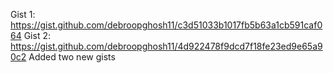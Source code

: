 Gist 1: https://gist.github.com/debroopghosh11/c3d51033b1017fb5b63a1cb591caf064
Gist 2: https://gist.github.com/debroopghosh11/4d922478f9dcd7f18fe23ed9e65a90c2
Added two new gists